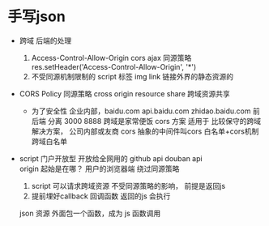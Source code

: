 # 手写json
- 跨域
    后端的处理
    1. Access-Control-Allow-Origin
        cors ajax 同源策略
        res.setHeader('Access-Control-Allow-Origin', '*')
    2. 不受同源机制限制的 script 标签
        <script src="外网地址"></script>
        img link 
        链接外界的静态资源的
        
- CORS Policy 同源策略
    cross origin resource share 跨域资源共享
    - 为了安全性
        企业内部，baidu.com  api.baidu.com  zhidao.baidu.com
        前后端 分离 3000 8888  跨域是家常便饭
        cors 方案 适用于 比较保守的跨域解决方案，
        公司内部或友商
        cors  抽象的中间件叫cors 白名单+cors机制 跨域白名单
        
- script 门户开放型 
  开放给全网用的 github api douban api      
  origin  起始是在哪？ 用户的浏览器端 绕过同源策略
  1. script 可以请求跨域资源 不受同源策略的影响，
        前提是返回js
  2. 提前埋好callback 回调函数
        返回的js 会执行
    
    json 资源 外面包一个函数，成为 js 函数调用
                         